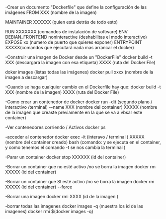 -Crear un documento "Dockerfile" que define la configuración de las imágenes
FROM XXX (nombre de la imagen) 

MAINTAINER XXXXXX (quien está detrás de todo esto)

RUN XXXXXXX (comandos de instalación de software)
ENV DEBIAN_FRONTEND noninteractive (deshabilitas el modo interactivo)
EXPOSE xx (numero de puerto que quieres exponer)
ENTRYPOINT XXXXX(comandos que ejecutará nada mas arrancar el docker)





-Construir una imagen de Docker desde un "DockerFile"
docker build -t XXX (descargará la imagen con esa etiqueta) XXXX (ruta del Docker File)

doker images (listas todas las imágenes)
docker pull xxxx (nombre de la imagen a descargar)

-Cuando se haga cualquier cambio en el Dockerfile hay que:
docker build -t XXX (nombre de la imagen) XXXX (ruta del Docker File) 

-Como crear un contenedor de docker 
docker run -dit (segundo plano / interactivo /terminal)  --name XXX (nombre del container) XXXXX (nombre de la imagen que creaste previamente en la que se va a vbsar este container)

-Ver contenedores corriendo / Activos
docker ps

-acceder al contenedor 
docker exec -it (interavo / terminal ) XXXXX (nombre del container creado) bash (comando: y se ejecuta en el container, y como tenemos el comando -t se nos cambia la terminal )

-Parar un container
docker stop XXXXXX (id del container)

-Borrar un container que no esté activo /no se borra la imagen
docker rm XXXXX (id del container)

-Borrar un container que SI esté activo /no se borra la imagen
docker rm XXXXX (id del container) --force

-Borrar una imagen
docker rmi XXXX (id de la imagen )

-borrar todas las imagenes
docker images -q (muestra los id de las imagenes)
docker rmi $(docker images -q)
